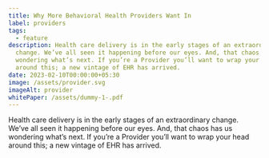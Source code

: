 ```yaml
---
title: Why More Behavioral Health Providers Want In
label: providers
tags:
  - feature
description: Health care delivery is in the early stages of an extraordinary
  change. We’ve all seen it happening before our eyes. And, that chaos has us
  wondering what’s next. If you’re a Provider you’ll want to wrap your head
  around this; a new vintage of EHR has arrived.
date: 2023-02-10T00:00:00+05:30
image: /assets/provider.svg
imageAlt: provider
whitePaper: /assets/dummy-1-.pdf
---
```

Health care delivery is in the early stages of an extraordinary change. We’ve all seen it happening before our eyes. And, that chaos has us wondering what’s next. If you’re a Provider you’ll want to wrap your head around this; a new vintage of EHR has arrived.